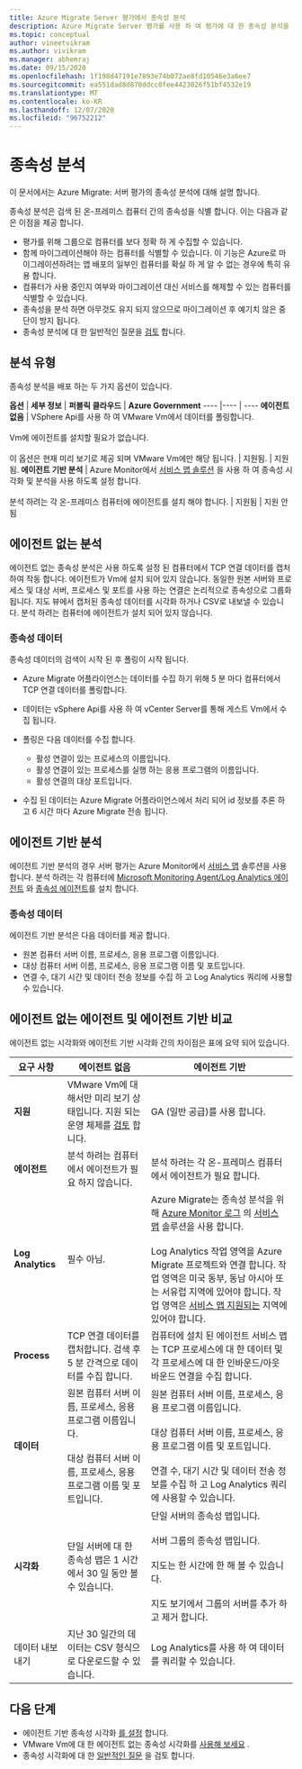```yaml
---
title: Azure Migrate Server 평가에서 종속성 분석
description: Azure Migrate Server 평가를 사용 하 여 평가에 대 한 종속성 분석을 사용 하는 방법을 설명 합니다.
ms.topic: conceptual
author: vineetvikram
ms.author: vivikram
ms.manager: abhemraj
ms.date: 09/15/2020
ms.openlocfilehash: 1f198d47191e7893e74b072ae8fd10546e3a6ee7
ms.sourcegitcommit: ea551dad8d870ddcc0fee4423026f51bf4532e19
ms.translationtype: MT
ms.contentlocale: ko-KR
ms.lasthandoff: 12/07/2020
ms.locfileid: "96752212"
---
```

# <a name="dependency-analysis"></a>종속성 분석

이 문서에서는 Azure Migrate: 서버 평가의 종속성 분석에 대해 설명 합니다.


종속성 분석은 검색 된 온-프레미스 컴퓨터 간의 종속성을 식별 합니다. 이는 다음과 같은 이점을 제공 합니다. 

- 평가를 위해 그룹으로 컴퓨터를 보다 정확 하 게 수집할 수 있습니다.
- 함께 마이그레이션해야 하는 컴퓨터를 식별할 수 있습니다. 이 기능은 Azure로 마이그레이션하려는 앱 배포의 일부인 컴퓨터를 확실 하 게 알 수 없는 경우에 특히 유용 합니다.
- 컴퓨터가 사용 중인지 여부와 마이그레이션 대신 서비스를 해제할 수 있는 컴퓨터를 식별할 수 있습니다.
- 종속성을 분석 하면 아무것도 유지 되지 않으므로 마이그레이션 후 예기치 않은 중단이 방지 됩니다.
- 종속성 분석에 대 한 일반적인 질문을 [검토](common-questions-discovery-assessment.md#what-is-dependency-visualization) 합니다.


## <a name="analysis-types"></a>분석 유형

종속성 분석을 배포 하는 두 가지 옵션이 있습니다.

**옵션** | **세부 정보** | **퍼블릭 클라우드** | **Azure Government**
----  |---- | ---- 
**에이전트 없음** | VSphere Api를 사용 하 여 VMware Vm에서 데이터를 폴링합니다.<br/><br/> Vm에 에이전트를 설치할 필요가 없습니다.<br/><br/> 이 옵션은 현재 미리 보기로 제공 되며 VMware Vm에만 해당 됩니다. | 지원됨. | 지원됨.
**에이전트 기반 분석** | Azure Monitor에서 [서비스 맵 솔루션](../azure-monitor/insights/service-map.md) 을 사용 하 여 종속성 시각화 및 분석을 사용 하도록 설정 합니다.<br/><br/> 분석 하려는 각 온-프레미스 컴퓨터에 에이전트를 설치 해야 합니다. | 지원됨 | 지원 안 됨


## <a name="agentless-analysis"></a>에이전트 없는 분석

에이전트 없는 종속성 분석은 사용 하도록 설정 된 컴퓨터에서 TCP 연결 데이터를 캡처하여 작동 합니다. 에이전트가 Vm에 설치 되어 있지 않습니다. 동일한 원본 서버와 프로세스 및 대상 서버, 프로세스 및 포트를 사용 하는 연결은 논리적으로 종속성으로 그룹화 됩니다. 지도 뷰에서 캡처된 종속성 데이터를 시각화 하거나 CSV로 내보낼 수 있습니다. 분석 하려는 컴퓨터에 에이전트가 설치 되어 있지 않습니다.

### <a name="dependency-data"></a>종속성 데이터

종속성 데이터의 검색이 시작 된 후 폴링이 시작 됩니다.

- Azure Migrate 어플라이언스는 데이터를 수집 하기 위해 5 분 마다 컴퓨터에서 TCP 연결 데이터를 폴링합니다.
- 데이터는 vSphere Api를 사용 하 여 vCenter Server를 통해 게스트 Vm에서 수집 됩니다.
- 폴링은 다음 데이터를 수집 합니다.

    - 활성 연결이 있는 프로세스의 이름입니다.
    - 활성 연결이 있는 프로세스를 실행 하는 응용 프로그램의 이름입니다.
    - 활성 연결의 대상 포트입니다.

- 수집 된 데이터는 Azure Migrate 어플라이언스에서 처리 되어 id 정보를 추론 하 고 6 시간 마다 Azure Migrate 전송 됩니다.


## <a name="agent-based-analysis"></a>에이전트 기반 분석

에이전트 기반 분석의 경우 서버 평가는 Azure Monitor에서 [서비스 맵](../azure-monitor/insights/service-map.md) 솔루션을 사용 합니다. 분석 하려는 각 컴퓨터에 [Microsoft Monitoring Agent/Log Analytics 에이전트](../azure-monitor/platform/agents-overview.md#log-analytics-agent) 와 [종속성 에이전트](../azure-monitor/platform/agents-overview.md#dependency-agent)를 설치 합니다.

### <a name="dependency-data"></a>종속성 데이터

에이전트 기반 분석은 다음 데이터를 제공 합니다.

- 원본 컴퓨터 서버 이름, 프로세스, 응용 프로그램 이름입니다.
- 대상 컴퓨터 서버 이름, 프로세스, 응용 프로그램 이름 및 포트입니다.
- 연결 수, 대기 시간 및 데이터 전송 정보를 수집 하 고 Log Analytics 쿼리에 사용할 수 있습니다. 



## <a name="compare-agentless-and-agent-based"></a>에이전트 없는 에이전트 및 에이전트 기반 비교

에이전트 없는 시각화와 에이전트 기반 시각화 간의 차이점은 표에 요약 되어 있습니다.

**요구 사항** | **에이전트 없음** | **에이전트 기반**
--- | --- | ---
**지원** | VMware Vm에 대해서만 미리 보기 상태입니다. 지원 되는 운영 체제를 [검토](migrate-support-matrix-vmware.md#dependency-analysis-requirements-agentless) 합니다. | GA (일반 공급)를 사용 합니다.
**에이전트** | 분석 하려는 컴퓨터에서 에이전트가 필요 하지 않습니다. | 분석 하려는 각 온-프레미스 컴퓨터에서 에이전트가 필요 합니다.
**Log Analytics** | 필수 아님. | Azure Migrate는 종속성 분석을 위해 [Azure Monitor 로그](../azure-monitor/log-query/log-query-overview.md) 의 [서비스 맵](../azure-monitor/insights/service-map.md) 솔루션을 사용 합니다.<br/><br/> Log Analytics 작업 영역을 Azure Migrate 프로젝트와 연결 합니다. 작업 영역은 미국 동부, 동남 아시아 또는 서유럽 지역에 있어야 합니다. 작업 영역은 [서비스 맵 지원되는](../azure-monitor/insights/vminsights-configure-workspace.md#supported-regions) 지역에 있어야 합니다.
**Process** | TCP 연결 데이터를 캡처합니다. 검색 후 5 분 간격으로 데이터를 수집 합니다. | 컴퓨터에 설치 된 에이전트 서비스 맵는 TCP 프로세스에 대 한 데이터 및 각 프로세스에 대 한 인바운드/아웃 바운드 연결을 수집 합니다.
**데이터** | 원본 컴퓨터 서버 이름, 프로세스, 응용 프로그램 이름입니다.<br/><br/> 대상 컴퓨터 서버 이름, 프로세스, 응용 프로그램 이름 및 포트입니다. | 원본 컴퓨터 서버 이름, 프로세스, 응용 프로그램 이름입니다.<br/><br/> 대상 컴퓨터 서버 이름, 프로세스, 응용 프로그램 이름 및 포트입니다.<br/><br/> 연결 수, 대기 시간 및 데이터 전송 정보를 수집 하 고 Log Analytics 쿼리에 사용할 수 있습니다. 
**시각화** | 단일 서버에 대 한 종속성 맵은 1 시간에서 30 일 동안 볼 수 있습니다. | 단일 서버의 종속성 맵입니다.<br/><br/> 서버 그룹의 종속성 맵입니다.<br/><br/>  지도는 한 시간에 한 해 볼 수 있습니다.<br/><br/> 지도 보기에서 그룹의 서버를 추가 하 고 제거 합니다.
데이터 내보내기 | 지난 30 일간의 데이터는 CSV 형식으로 다운로드할 수 있습니다. | Log Analytics를 사용 하 여 데이터를 쿼리할 수 있습니다.



## <a name="next-steps"></a>다음 단계

- 에이전트 기반 종속성 시각화 [를 설정](how-to-create-group-machine-dependencies.md) 합니다.
- VMware Vm에 대 한 에이전트 없는 종속성 시각화를 [사용해 보세요](how-to-create-group-machine-dependencies-agentless.md) .
- 종속성 시각화에 대 한 [일반적인 질문](common-questions-discovery-assessment.md#what-is-dependency-visualization) 을 검토 합니다.
